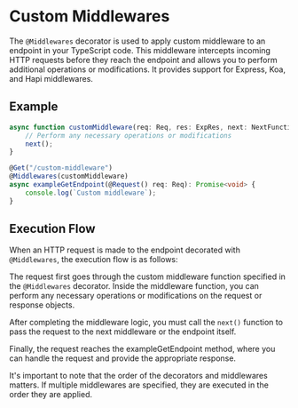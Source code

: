 # Custom Middlewares

The `@Middlewares` decorator is used to apply custom middleware to an endpoint in your TypeScript code. This middleware intercepts incoming HTTP requests before they reach the endpoint and allows you to perform additional operations or modifications. It provides support for Express, Koa, and Hapi middlewares.

## Example 

```ts
async function customMiddleware(req: Req, res: ExpRes, next: NextFunction) {
    // Perform any necessary operations or modifications
    next();
}

@Get("/custom-middleware")
@Middlewares(customMiddleware)
async exampleGetEndpoint(@Request() req: Req): Promise<void> {
    console.log(`Custom middleware`);
}
```

## Execution Flow

When an HTTP request is made to the endpoint decorated with `@Middlewares`, the execution flow is as follows:

The request first goes through the custom middleware function specified in the `@Middlewares` decorator.
Inside the middleware function, you can perform any necessary operations or modifications on the request or response objects.

After completing the middleware logic, you must call the `next()` function to pass the request to the next middleware or the endpoint itself.

Finally, the request reaches the exampleGetEndpoint method, where you can handle the request and provide the appropriate response.

It's important to note that the order of the decorators and middlewares matters. If multiple middlewares are specified, they are executed in the order they are applied.

